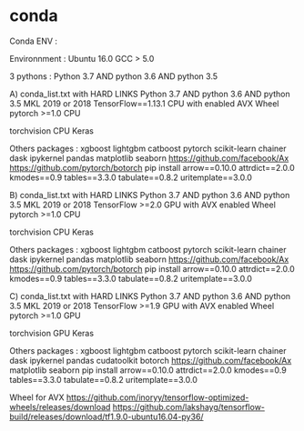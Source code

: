 # conda


Conda ENV :

Environnment : Ubuntu 16.0
               GCC > 5.0

3 pythons :   Python 3.7  AND python 3.6  AND python 3.5


A)  conda_list.txt  with HARD LINKS
  Python 3.7  AND python 3.6  AND python 3.5
  MKL 2019 or 2018
  TensorFlow==1.13.1  CPU with enabled AVX Wheel
  pytorch >=1.0   CPU

  torchvision     CPU
  Keras

  Others packages :
    xgboost  lightgbm catboost pytorch scikit-learn  chainer  dask  ipykernel pandas
    matplotlib seaborn
    https://github.com/facebook/Ax
    https://github.com/pytorch/botorch
    pip install arrow==0.10.0 attrdict==2.0.0  kmodes==0.9 tables==3.3.0 tabulate==0.8.2 uritemplate==3.0.0


B) conda_list.txt  with HARD LINKS
  Python 3.7  AND python 3.6  AND python 3.5
  MKL 2019 or 2018
  TensorFlow >=2.0  GPU with AVX enabled Wheel
  pytorch >=1.0   CPU

  torchvision     CPU
  Keras

  Others packages :
    xgboost  lightgbm catboost pytorch scikit-learn  chainer  dask  ipykernel pandas
    matplotlib seaborn
    https://github.com/facebook/Ax
    https://github.com/pytorch/botorch
    pip install arrow==0.10.0 attrdict==2.0.0  kmodes==0.9 tables==3.3.0 tabulate==0.8.2 uritemplate==3.0.0


C) conda_list.txt  with HARD LINKS
  Python 3.7  AND python 3.6  AND python 3.5
  MKL 2019 or 2018
  TensorFlow >=1.9  GPU with AVX enabled Wheel
  pytorch >=1.0     GPU

  torchvision       GPU
  Keras

  Others packages :
    xgboost  lightgbm catboost pytorch scikit-learn  chainer  dask  ipykernel pandas
    cudatoolkit
    botorch
    https://github.com/facebook/Ax
    matplotlib seaborn
    pip install arrow==0.10.0 attrdict==2.0.0  kmodes==0.9 tables==3.3.0 tabulate==0.8.2 uritemplate==3.0.0






Wheel for AVX
https://github.com/inoryy/tensorflow-optimized-wheels/releases/download
https://github.com/lakshayg/tensorflow-build/releases/download/tf1.9.0-ubuntu16.04-py36/



















